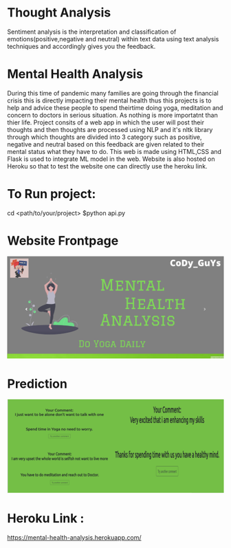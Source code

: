 # Thought Analysis

Sentiment analysis is the interpretation and classification of emotions(positive,negative and neutral) within text data using text analysis techniques and accordingly gives you the feedback.

# Mental Health Analysis

During this time of pandemic many families are going through the financial crisis this is directly impacting their mental health thus this projects is to help and advice these people to spend theirtime doing yoga, meditation and concern to doctors in serious situation. As nothing is more importatnt than thier life. Project consits of a web app in which the user will post their thoughts and then
thoughts are processed using NLP and it's nltk library through which thoughts are divided into 3 category such as positive, negative and neutral based on this feedback are given related to their mental status what they have to do. This web is made using HTML,CSS and Flask is used to integrate ML model in the web. Website is also hosted on Heroku so that to test the website one can directly use the heroku link.

# To Run project:

  cd <path/to/your/project>
  $python api.py<br>

# Website Frontpage

![](web.png)

# Prediction

![](analysis.png)

# Heroku Link : 
  https://mental-health-analysis.herokuapp.com/ 
